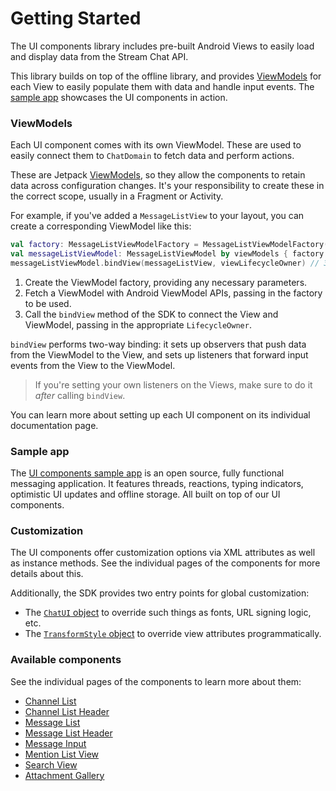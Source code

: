 # Getting Started

The UI components library includes pre-built Android Views to easily load and display data from the Stream Chat API.

<!-- TODO add images of UI components -->

This library builds on top of the offline library, and provides [ViewModels](#viewmodels) for each View to easily populate them with data and handle input events. The [sample app](#sample-app) showcases the UI components in action.

### ViewModels

Each UI component comes with its own ViewModel. These are used to easily connect them to `ChatDomain` to fetch data and perform actions.

These are Jetpack [ViewModels](https://developer.android.com/topic/libraries/architecture/viewmodel), so they allow the components to retain data across configuration changes. It's your responsibility to create these in the correct scope, usually in a Fragment or Activity.

For example, if you've added a `MessageListView` to your layout, you can create a corresponding ViewModel like this:

```kotlin
val factory: MessageListViewModelFactory = MessageListViewModelFactory(cid = "channelType:channelId") // 1
val messageListViewModel: MessageListViewModel by viewModels { factory } // 2
messageListViewModel.bindView(messageListView, viewLifecycleOwner) // 3
```

1. Create the ViewModel factory, providing any necessary parameters.
2. Fetch a ViewModel with Android ViewModel APIs, passing in the factory to be used.
3. Call the `bindView` method of the SDK to connect the View and ViewModel, passing in the appropriate `LifecycleOwner`.

`bindView` performs two-way binding: it sets up observers that push data from the ViewModel to the View, and sets up listeners that forward input events from the View to the ViewModel.

> If you're setting your own listeners on the Views, make sure to do it _after_ calling `bindView`.

You can learn more about setting up each UI component on its individual documentation page.

### Sample app

The [UI components sample app](https://github.com/GetStream/stream-chat-android/tree/main/stream-chat-android-ui-components-sample) is an open source, fully functional messaging application. It features threads, reactions, typing indicators, optimistic UI updates and offline storage. All built on top of our UI components.

<!-- TODO add images of the sample app -->

### Customization

The UI components offer customization options via XML attributes as well as instance methods. See the individual pages of the components for more details about this.

Additionally, the SDK provides two entry points for global customization:
- The [`ChatUI` object](./03-chatui.md) to override such things as fonts, URL signing logic, etc.
- The [`TransformStyle` object](./02-global-styling.md) to override view attributes programmatically.

### Available components

See the individual pages of the components to learn more about them:

- [Channel List](./04-components/01-channel-list.md)
- [Channel List Header](./04-components/02-channel-list-header.md)
- [Message List](./04-components/03-message-list.md)
- [Message List Header](./04-components/04-message-list-header.md)
- [Message Input](./04-components/05-message-input.md)
- [Mention List View](./04-components/06-mention-list-view.md)
- [Search View](./04-components/07-search-view.md)
- [Attachment Gallery](./04-components/08-attachment-gallery.md)
